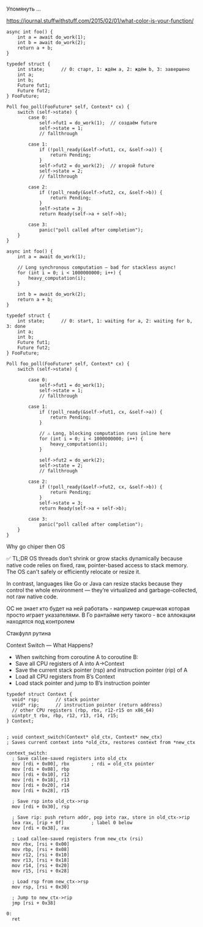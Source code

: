 

Упомянуть ...

https://journal.stuffwithstuff.com/2015/02/01/what-color-is-your-function/



```
async int foo() {
    int a = await do_work(1);
    int b = await do_work(2);
    return a + b;
}
```

```
typedef struct {
    int state;      // 0: старт, 1: ждём a, 2: ждём b, 3: завершено
    int a;
    int b;
    Future fut1;
    Future fut2;
} FooFuture;
```

```
Poll foo_poll(FooFuture* self, Context* cx) {
    switch (self->state) {
        case 0:
            self->fut1 = do_work(1);  // создаём future
            self->state = 1;
            // fallthrough

        case 1:
            if (!poll_ready(&self->fut1, cx, &self->a)) {
                return Pending;
            }
            self->fut2 = do_work(2);  // второй future
            self->state = 2;
            // fallthrough

        case 2:
            if (!poll_ready(&self->fut2, cx, &self->b)) {
                return Pending;
            }
            self->state = 3;
            return Ready(self->a + self->b);

        case 3:
            panic("poll called after completion");
    }
}
```


```
async int foo() {
    int a = await do_work(1);

    // Long synchronous computation — bad for stackless async!
    for (int i = 0; i < 1000000000; i++) {
        heavy_computation(i);
    }

    int b = await do_work(2);
    return a + b;
}
```

```
typedef struct {
    int state;      // 0: start, 1: waiting for a, 2: waiting for b, 3: done
    int a;
    int b;
    Future fut1;
    Future fut2;
} FooFuture;

Poll foo_poll(FooFuture* self, Context* cx) {
    switch (self->state) {

        case 0:
            self->fut1 = do_work(1);
            self->state = 1;
            // fallthrough

        case 1:
            if (!poll_ready(&self->fut1, cx, &self->a)) {
                return Pending;
            }

            // ⚠️ Long, blocking computation runs inline here
            for (int i = 0; i < 1000000000; i++) {
                heavy_computation(i);
            }

            self->fut2 = do_work(2);
            self->state = 2;
            // fallthrough

        case 2:
            if (!poll_ready(&self->fut2, cx, &self->b)) {
                return Pending;
            }
            self->state = 3;
            return Ready(self->a + self->b);

        case 3:
            panic("poll called after completion");
    }
}
```






Why go chiper then OS


✅ TL;DR
OS threads don’t shrink or grow stacks dynamically because native code relies on fixed, raw, pointer-based access to stack memory. The OS can't safely or efficiently relocate or resize it.

In contrast, languages like Go or Java can resize stacks because they control the whole environment — they’re virtualized and garbage-collected, not raw native code.


ОС не знает кто будет на ней работать - например сишечкая которая просто играет указателями. В Го рантайме нету такого - все аллокации находятся под контролем


Стакфулл рутина


Context Switch — What Happens?
* When switching from coroutine A to coroutine B:
* Save all CPU registers of A into A->Context
* Save the current stack pointer (rsp) and instruction pointer (rip) of A
* Load all CPU registers from B’s Context
* Load stack pointer and jump to B’s instruction pointer

```
typedef struct Context {
  void* rsp;      // stack pointer
  void* rip;      // instruction pointer (return address)
  // other CPU registers (rbp, rbx, r12-r15 on x86_64)
  uintptr_t rbx, rbp, r12, r13, r14, r15;
} Context;


; void context_switch(Context* old_ctx, Context* new_ctx)
; Saves current context into *old_ctx, restores context from *new_ctx

context_switch:
  ; Save callee-saved registers into old_ctx
  mov [rdi + 0x00], rbx        ; rdi = old_ctx pointer
  mov [rdi + 0x08], rbp
  mov [rdi + 0x10], r12
  mov [rdi + 0x18], r13
  mov [rdi + 0x20], r14
  mov [rdi + 0x28], r15

  ; Save rsp into old_ctx->rsp
  mov [rdi + 0x30], rsp

  ; Save rip: push return addr, pop into rax, store in old_ctx->rip
  lea rax, [rip + 0f]          ; label 0 below
  mov [rdi + 0x38], rax

  ; Load callee-saved registers from new_ctx (rsi)
  mov rbx, [rsi + 0x00]
  mov rbp, [rsi + 0x08]
  mov r12, [rsi + 0x10]
  mov r13, [rsi + 0x18]
  mov r14, [rsi + 0x20]
  mov r15, [rsi + 0x28]

  ; Load rsp from new_ctx->rsp
  mov rsp, [rsi + 0x30]

  ; Jump to new_ctx->rip
  jmp [rsi + 0x38]

0:
  ret

```